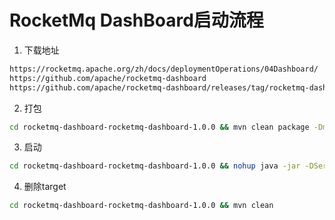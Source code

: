 # RocketMq DashBoard启动流程

1. 下载地址

``` bash
https://rocketmq.apache.org/zh/docs/deploymentOperations/04Dashboard/
https://github.com/apache/rocketmq-dashboard
https://github.com/apache/rocketmq-dashboard/releases/tag/rocketmq-dashboard-1.0.0
```

2. 打包

``` bash
cd rocketmq-dashboard-rocketmq-dashboard-1.0.0 && mvn clean package -Dmaven.test.skip=true
```

3. 启动

``` bash
cd rocketmq-dashboard-rocketmq-dashboard-1.0.0 && nohup java -jar -DServer.port=9988 -Drocketmq.namesrv.addr=127.0.0.1:9876 target/rocketmq-dashboard-1.0.0.jar &
```
4. 删除target
``` bash
cd rocketmq-dashboard-rocketmq-dashboard-1.0.0 && mvn clean
```
